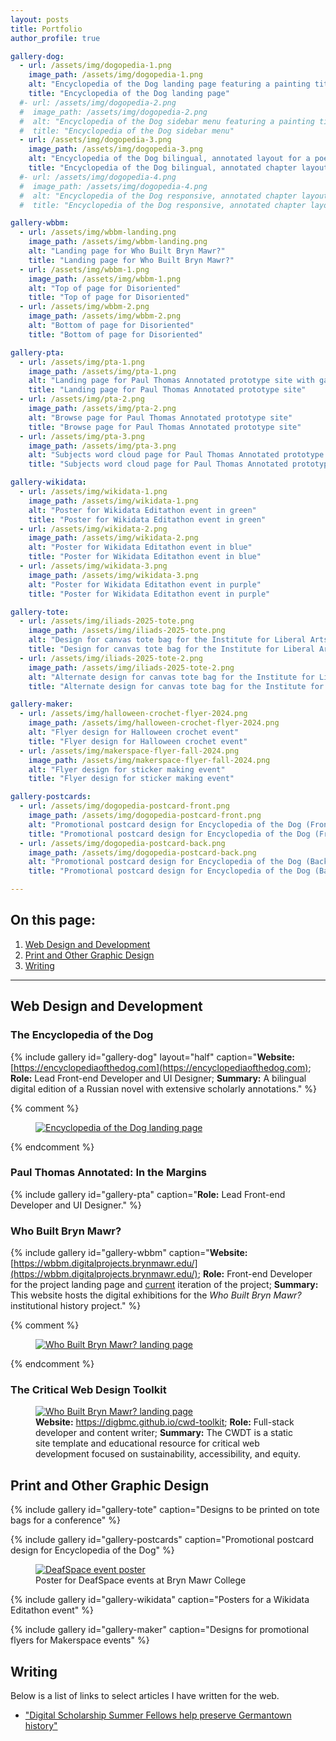 ```yaml
---
layout: posts
title: Portfolio
author_profile: true

gallery-dog:
  - url: /assets/img/dogopedia-1.png
    image_path: /assets/img/dogopedia-1.png
    alt: "Encyclopedia of the Dog landing page featuring a painting titled, 'Hunters in the Snow' by Pieter Bruegel"
    title: "Encyclopedia of the Dog landing page"
  #- url: /assets/img/dogopedia-2.png
  #  image_path: /assets/img/dogopedia-2.png
  #  alt: "Encyclopedia of the Dog sidebar menu featuring a painting titled, 'Man lecturing to wolves'"
  #  title: "Encyclopedia of the Dog sidebar menu"
  - url: /assets/img/dogopedia-3.png
    image_path: /assets/img/dogopedia-3.png
    alt: "Encyclopedia of the Dog bilingual, annotated layout for a poetry chapter"
    title: "Encyclopedia of the Dog bilingual, annotated chapter layout"
  #- url: /assets/img/dogopedia-4.png
  #  image_path: /assets/img/dogopedia-4.png
  #  alt: "Encyclopedia of the Dog responsive, annotated chapter layout for mobile devices"
  #  title: "Encyclopedia of the Dog responsive, annotated chapter layout for mobile devices"

gallery-wbbm:
  - url: /assets/img/wbbm-landing.png
    image_path: /assets/img/wbbm-landing.png
    alt: "Landing page for Who Built Bryn Mawr?"
    title: "Landing page for Who Built Bryn Mawr?"
  - url: /assets/img/wbbm-1.png
    image_path: /assets/img/wbbm-1.png
    alt: "Top of page for Disoriented"
    title: "Top of page for Disoriented"
  - url: /assets/img/wbbm-2.png
    image_path: /assets/img/wbbm-2.png
    alt: "Bottom of page for Disoriented"
    title: "Bottom of page for Disoriented"

gallery-pta:
  - url: /assets/img/pta-1.png
    image_path: /assets/img/pta-1.png
    alt: "Landing page for Paul Thomas Annotated prototype site with gallery of images from PTA's films"
    title: "Landing page for Paul Thomas Annotated prototype site"
  - url: /assets/img/pta-2.png
    image_path: /assets/img/pta-2.png
    alt: "Browse page for Paul Thomas Annotated prototype site"
    title: "Browse page for Paul Thomas Annotated prototype site"
  - url: /assets/img/pta-3.png
    image_path: /assets/img/pta-3.png
    alt: "Subjects word cloud page for Paul Thomas Annotated prototype site"
    title: "Subjects word cloud page for Paul Thomas Annotated prototype site"

gallery-wikidata:
  - url: /assets/img/wikidata-1.png
    image_path: /assets/img/wikidata-1.png
    alt: "Poster for Wikidata Editathon event in green"
    title: "Poster for Wikidata Editathon event in green"
  - url: /assets/img/wikidata-2.png
    image_path: /assets/img/wikidata-2.png
    alt: "Poster for Wikidata Editathon event in blue"
    title: "Poster for Wikidata Editathon event in blue"
  - url: /assets/img/wikidata-3.png
    image_path: /assets/img/wikidata-3.png
    alt: "Poster for Wikidata Editathon event in purple"
    title: "Poster for Wikidata Editathon event in purple"

gallery-tote:
  - url: /assets/img/iliads-2025-tote.png
    image_path: /assets/img/iliads-2025-tote.png
    alt: "Design for canvas tote bag for the Institute for Liberal Arts Digital Scholarship (ILiADS) 2025 at Bryn Mawr College"
    title: "Design for canvas tote bag for the Institute for Liberal Arts Digital Scholarship (ILiADS) 2025 at Bryn Mawr College"
  - url: /assets/img/iliads-2025-tote-2.png
    image_path: /assets/img/iliads-2025-tote-2.png
    alt: "Alternate design for canvas tote bag for the Institute for Liberal Arts Digital Scholarship (ILiADS) 2025 at Bryn Mawr College"
    title: "Alternate design for canvas tote bag for the Institute for Liberal Arts Digital Scholarship (ILiADS) 2025 at Bryn Mawr College"

gallery-maker:
  - url: /assets/img/halloween-crochet-flyer-2024.png
    image_path: /assets/img/halloween-crochet-flyer-2024.png
    alt: "Flyer design for Halloween crochet event"
    title: "Flyer design for Halloween crochet event"
  - url: /assets/img/makerspace-flyer-fall-2024.png
    image_path: /assets/img/makerspace-flyer-fall-2024.png
    alt: "Flyer design for sticker making event"
    title: "Flyer design for sticker making event"

gallery-postcards:
  - url: /assets/img/dogopedia-postcard-front.png
    image_path: /assets/img/dogopedia-postcard-front.png
    alt: "Promotional postcard design for Encyclopedia of the Dog (Front)"
    title: "Promotional postcard design for Encyclopedia of the Dog (Front)"
  - url: /assets/img/dogopedia-postcard-back.png
    image_path: /assets/img/dogopedia-postcard-back.png
    alt: "Promotional postcard design for Encyclopedia of the Dog (Back)"
    title: "Promotional postcard design for Encyclopedia of the Dog (Back)"

---
```


## On this page:
1. [Web Design and Development](#web-design-and-development)
2. [Print and Other Graphic Design](#print-and-other-graphic-design)
3. [Writing](#writing)
<!-- 4. [Works in Progress](#works-in-progress) -->

---

## Web Design and Development

### The Encyclopedia of the Dog

{% include gallery id="gallery-dog" layout="half" caption="**Website:** [https://encyclopediaofthedog.com](https://encyclopediaofthedog.com); **Role:** Lead Front-end Developer and UI Designer; **Summary:** A bilingual digital edition of a Russian novel with extensive scholarly annotations." %}

{% comment %}
  <figure>
    <a href="https://encyclopediaofthedog.com/"><img alt="Encyclopedia of the Dog landing page" src="{{ site.baseurl }}/assets/img/dogopedia-1.png"/></a>
  </figure>
{% endcomment %}

### Paul Thomas Annotated: In the Margins

{% include gallery id="gallery-pta" caption="**Role:** Lead Front-end Developer and UI Designer." %}


### Who Built Bryn Mawr?

{% include gallery id="gallery-wbbm" caption="**Website:** [https://wbbm.digitalprojects.brynmawr.edu/](https://wbbm.digitalprojects.brynmawr.edu/); **Role:** Front-end Developer for the project landing page and [current](https://wbbm.digitalprojects.brynmawr.edu/current/) iteration of the project; **Summary:** This website hosts the digital exhibitions for the *Who Built Bryn Mawr?* institutional history project." %}

{% comment %}
  <figure>
    <a href="https://wbbm.digitalprojects.brynmawr.edu/"><img alt="Who Built Bryn Mawr? landing page" src="{{ site.baseurl }}/assets/img/wbbm-landing.png"/></a>
  </figure>
{% endcomment %}


### The Critical Web Design Toolkit

<figure>
  <a href="https://digbmc.github.io/cwd-toolkit/"><img alt="Who Built Bryn Mawr? landing page" src="{{ site.baseurl }}/assets/img/cwdt-landing.png"/></a>
  <figcaption>
    <strong>Website:</strong> <a href="https://digbmc.github.io/cwd-toolkit/">https://digbmc.github.io/cwd-toolkit</a>; <strong>Role:</strong> Full-stack developer and content writer; <strong>Summary:</strong> The CWDT is a static site template and educational resource for critical web development focused on sustainability, accessibility, and equity.
  </figcaption>
</figure>


## Print and Other Graphic Design

{% include gallery id="gallery-tote" caption="Designs to be printed on tote bags for a conference" %}

{% include gallery id="gallery-postcards" caption="Promotional postcard design for Encyclopedia of the Dog" %}

<figure>
    <a href="{{ site.baseurl }}/assets/img/deafspace-poster.png"><img alt="DeafSpace event poster" src="{{ site.baseurl }}/assets/img/deafspace-poster.png"/></a>
    <figcaption>Poster for DeafSpace events at Bryn Mawr College</figcaption>
</figure>

{% include gallery id="gallery-wikidata" caption="Posters for a Wikidata Editathon event" %}

{% include gallery id="gallery-maker" caption="Designs for promotional flyers for Makerspace events" %}

<!--
<figure class="third">
	<img src="/assets/img/makerspace-sticker-1.png">
	<img src="/assets/img/makerspace-sticker-2.png">
	<img src="/assets/img/makerspace-sticker-3.png">
	<figcaption>Promotional stickers for BMC Makerspaces</figcaption>
</figure>
-->

## Writing
Below is a list of links to select articles I have written for the web.

- ["Digital Scholarship Summer Fellows help preserve Germantown history"](https://www.brynmawr.edu/stories/digital-scholarship-summer-fellows-help-preserve-germantown-history)

<!--
## Works in Progress

### DoggEd
  
**GitHub:** [https://github.com/cboucher01/dogged](https://github.com/cboucher01/dogged)

**Summary:** A Jekyll template for minimal bilingual editions, based on [Ed](http://minicomp.github.io/ed) and inspired by the [Encyclopedia of the Dog](https://encyclopediaofthedog.com).
-->